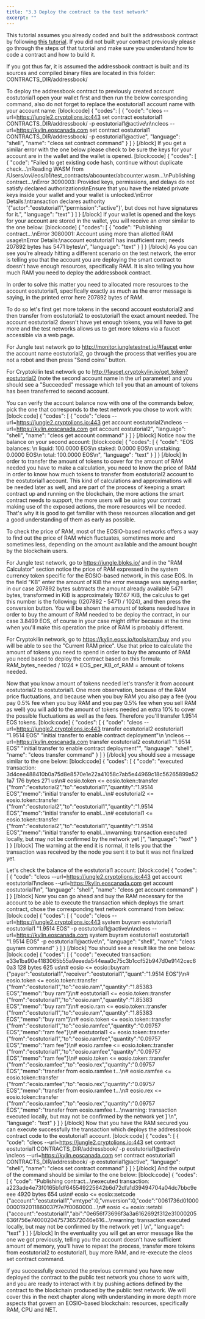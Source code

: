 ```yaml
---
title: "3.3 Deploy the contract to the test network"
excerpt: ""
---
```

This tutorial assumes you already coded and built the addressbook contract by following [this tutorial](https://developers.eos.io/eosio-home/docs/data-persistence). If you did not built your contract previously please go through the steps of that tutorial and make sure you understand how to code a contract and how to build it.

If you got thus far, it is assumed the addressbook contract is built and its sources and compiled binary files are located in this folder:
    CONTRACTS_DIR/addressbook/

To deploy the addressbook contract to previously created account eostutorial1 open your wallet first and then run the below corresponding command, also do not forget to replace the eostutorial1 account name with your account name:
[block:code]
{
  "codes": [
    {
      "code": "cleos --url=https://jungle2.cryptolions.io:443 set contract eostutorial1 CONTRACTS_DIR/addressbook/ -p eostutorial1@active\n\ncleos --url=https://kylin.eoscanada.com set contract eostutorial1 CONTRACTS_DIR/addressbook/ -p eostutorial1@active",
      "language": "shell",
      "name": "cleos set contract command"
    }
  ]
}
[/block]
If you get a similar error with the one below please check to be sure the keys for your account are in the wallet and the wallet is opened.
[block:code]
{
  "codes": [
    {
      "code": "Failed to get existing code hash, continue without duplicate check...\nReading WASM from /Users/ovi/eos/b1/test_contracts/abcounter/abcounter.wasm...\nPublishing contract...\nError 3090003: Provided keys, permissions, and delays do not satisfy declared authorizations\nEnsure that you have the related private keys inside your wallet and your wallet is unlocked.\nError Details:\ntransaction declares authority '{\"actor\":\"eostutorial1\",\"permission\":\"active\"}', but does not have signatures for it.",
      "language": "text"
    }
  ]
}
[/block]
If your wallet is opened and the keys for your account are stored in the wallet, you will receive an error similar to the one below:
[block:code]
{
  "codes": [
    {
      "code": "Publishing contract...\nError 3080001: Account using more than allotted RAM usage\nError Details:\naccount eostutorial1 has insufficient ram; needs 207892 bytes has 5471 bytes\n",
      "language": "text"
    }
  ]
}
[/block]
As you can see you're already hitting a different scenario on the test network, the error is telling you that the account you are deploying the smart contract to doesn't have enough resources, specifically RAM. It is also telling you how much RAM you need to deploy the addressbook contract.

In order to solve this matter you need to allocated more resources to the account eostutorial1, specifically exactly as much as the error message is saying, in the printed error here 207892 bytes of RAM.

To do so let's first get more tokens in the second account eostutorial2 and then transfer from eostutorial2 to eostutorial1 the exact amount needed. The account eostutorial2 doesn't have yet enough tokens, you will have to get more and the test networks allows us to get more tokens via a faucet accessible via a web page.

For Jungle test network go to http://monitor.jungletestnet.io/#faucet enter the account name eostutorial2, go through the process that verifies you are not a robot and then press "Send coins" button.

For Cryptokilin test network go to http://faucet.cryptokylin.io/get_token?eostutorial2 (note the second account name in the url parameter) and you should see a "Succeeded" message which tell you that an amount of tokens has been transferred to second account.

You can verify the account balance now with one of the commands below, pick the one that corresponds to the test network you chose to work with:
[block:code]
{
  "codes": [
    {
      "code": "cleos --url=https://jungle2.cryptolions.io:443 get account eostutorial2\ncleos --url=https://kylin.eoscanada.com get account eostutorial2",
      "language": "shell",
      "name": "cleos get account command"
    }
  ]
}
[/block]
Notice now the balance on your second account:
[block:code]
{
  "codes": [
    {
      "code": "EOS balances: \n  liquid:          100.0000 EOS\n  staked:            0.0000 EOS\n  unstaking:         0.0000 EOS\n  total:           100.0000 EOS\n",
      "language": "text"
    }
  ]
}
[/block]
In order to transfer the amount of tokens to cover for the amount of RAM needed you have to make a calculation, you need to know the price of RAM in order to know how much tokens to transfer from eostutorial2 account to the eostutorial1 account. This kind of calculations and approximations will be needed later as well, and are part of the process of keeping a smart contract up and running on the blockchain, the more actions the smart contract needs to support, the more users will be using your contract making use of the exposed actions, the more resources will be needed. That's why it is good to get familiar with these resources allocation and get a good understanding of them as early as possible.

To check the price of RAM, most of the EOSIO-based networks offers a way to find out the price of RAM which fluctuates, sometimes more and sometimes less, depending on the amount available and the amount bought by the blockchain users. 

For Jungle test network, go to https://jungle.bloks.io/ and in the "RAM Calculator" section notice the price of RAM expressed in the system currency token specific for the EOSIO-based network, in this case EOS. In the field "KB" enter the amount of KiB the error message was saying earlier, in our case 207892 bytes subtracts the amount already available 5471 bytes, transformed in KiB is approximately 197.67 KiB, the calculus to get this number is the following: ((207892 - 5471) / 1024), and then press the conversion button. You will be shown the amount of tokens needed have in order to buy the amount of RAM needed to be deploy the contract, in our case 3.8499 EOS, of course in your case might differ because at the time when you'll make this operation the price of RAM is probably different.

For Cryptokilin network, go to https://kylin.eosx.io/tools/ram/buy and you will be able to see the "Current RAM price". Use that price to calculate the amount of tokens you need to spend in order to buy the amounto of RAM you need based to deploy the contract based on this formula: 
RAM_bytes_needed / 1024 * EOS_per_KB_of_RAM = amount of tokens needed.

Now that you know amount of tokens needed let's transfer it from account eostutorial2 to eostutorial1. One more observation, because of the RAM price fluctuations, and because when you buy RAM you also pay a fee (you pay 0.5% fee when you buy RAM and you pay 0.5% fee when you sell RAM as well) you will add to the amount of tokens needed an extra 10% to cover the possible fluctuations as well as the fees. Therefore you'll transfer 1.9514 EOS tokens. 
[block:code]
{
  "codes": [
    {
      "code": "cleos --url=https://jungle2.cryptolions.io:443 transfer eostutorial2  eostutorial1 \"1.9514 EOS\" \"initial transfer to enable contract deployment\"\n    \ncleos --url=https://kylin.eoscanada.com transfer eostutorial2  eostutorial1 \"1.9514 EOS\" \"initial transfer to enable contract deployment\"",
      "language": "shell",
      "name": "cleos transfer command"
    }
  ]
}
[/block]
you should see a message similar to the one below:
[block:code]
{
  "codes": [
    {
      "code": "executed transaction: 3d4cee488410b0a75d8e8570e1e22a41058c7ab5e44969c18c56265899a521a7  176 bytes  271 us\n#   eosio.token <= eosio.token::transfer        {\"from\":\"eostutorial2\",\"to\":\"eostutorial1\",\"quantity\":\"1.9514 EOS\",\"memo\":\"initial transfer to enabl...\n#  eostutorial2 <= eosio.token::transfer        {\"from\":\"eostutorial2\",\"to\":\"eostutorial1\",\"quantity\":\"1.9514 EOS\",\"memo\":\"initial transfer to enabl...\n#  eostutorial1 <= eosio.token::transfer        {\"from\":\"eostutorial2\",\"to\":\"eostutorial1\",\"quantity\":\"1.9514 EOS\",\"memo\":\"initial transfer to enabl...\nwarning: transaction executed locally, but may not be confirmed by the network yet         ]",
      "language": "text"
    }
  ]
}
[/block]
The warning at the end it is normal, it tells you that the transaction was received by the node you sent it to but it was not finalized yet.

Let's check the balance of the eostutorial1 account:
[block:code]
{
  "codes": [
    {
      "code": "cleos --url=https://jungle2.cryptolions.io:443 get account eostutorial1\ncleos --url=https://kylin.eoscanada.com get account eostutorial1\n",
      "language": "shell",
      "name": "cleos get account command"
    }
  ]
}
[/block]
Now you can go ahead and buy the RAM necessary for the account to be able to execute the transaction which deploys the smart contract, chose the corresponding test network command from below:
[block:code]
{
  "codes": [
    {
      "code": "cleos --url=https://jungle2.cryptolions.io:443 system buyram eostutorial1 eostutorial1 \"1.9514 EOS\" -p eostutorial1@active\n\ncleos --url=https://kylin.eoscanada.com system buyram eostutorial1 eostutorial1 \"1.9514 EOS\" -p eostutorial1@active\n",
      "language": "shell",
      "name": "cleos guyram command"
    }
  ]
}
[/block]
You should see a result like the one below:
[block:code]
{
  "codes": [
    {
      "code": "executed transaction: e33e1ba90e4183065b55a9eeeda544eaa0c75c3b1ccf52b947d0e9142cec60a3  128 bytes  625 us\n#         eosio <= eosio::buyram                {\"payer\":\"eostutorial1\",\"receiver\":\"eostutorial1\",\"quant\":\"1.9514 EOS\"}\n#   eosio.token <= eosio.token::transfer        {\"from\":\"eostutorial1\",\"to\":\"eosio.ram\",\"quantity\":\"1.85383 EOS\",\"memo\":\"buy ram\"}\n#  eostutorial1 <= eosio.token::transfer        {\"from\":\"eostutorial1\",\"to\":\"eosio.ram\",\"quantity\":\"1.85383 EOS\",\"memo\":\"buy ram\"}\n#     eosio.ram <= eosio.token::transfer        {\"from\":\"eostutorial1\",\"to\":\"eosio.ram\",\"quantity\":\"1.85383 EOS\",\"memo\":\"buy ram\"}\n#   eosio.token <= eosio.token::transfer        {\"from\":\"eostutorial1\",\"to\":\"eosio.ramfee\",\"quantity\":\"0.09757 EOS\",\"memo\":\"ram fee\"}\n#  eostutorial1 <= eosio.token::transfer        {\"from\":\"eostutorial1\",\"to\":\"eosio.ramfee\",\"quantity\":\"0.09757 EOS\",\"memo\":\"ram fee\"}\n#  eosio.ramfee <= eosio.token::transfer        {\"from\":\"eostutorial1\",\"to\":\"eosio.ramfee\",\"quantity\":\"0.09757 EOS\",\"memo\":\"ram fee\"}\n#   eosio.token <= eosio.token::transfer        {\"from\":\"eosio.ramfee\",\"to\":\"eosio.rex\",\"quantity\":\"0.09757 EOS\",\"memo\":\"transfer from eosio.ramfee t...\n#  eosio.ramfee <= eosio.token::transfer        {\"from\":\"eosio.ramfee\",\"to\":\"eosio.rex\",\"quantity\":\"0.09757 EOS\",\"memo\":\"transfer from eosio.ramfee t...\n#     eosio.rex <= eosio.token::transfer        {\"from\":\"eosio.ramfee\",\"to\":\"eosio.rex\",\"quantity\":\"0.09757 EOS\",\"memo\":\"transfer from eosio.ramfee t...\nwarning: transaction executed locally, but may not be confirmed by the network yet         ] \n",
      "language": "text"
    }
  ]
}
[/block]
Now that you have the RAM secured you can execute successfully the transaction which deploys the addressbook contract code to the eostutorial1 account.
[block:code]
{
  "codes": [
    {
      "code": "cleos --url=https://jungle2.cryptolions.io:443 set contract eostutorial1 CONTRACTS_DIR/addressbook/ -p eostutorial1@active\n    \ncleos --url=https://kylin.eoscanada.com set contract eostutorial1 CONTRACTS_DIR/addressbook/ -p eostutorial1@active",
      "language": "shell",
      "name": "cleos set contract command"
    }
  ]
}
[/block]
And the output of the command should be similar to the one below:
[block:code]
{
  "codes": [
    {
      "code": "Publishing contract...\nexecuted transaction: a223ade4e73f0165b1df645549225642b6d72dfa1d39494704a04dc7bbc9eeee  4920 bytes  654 us\n#         eosio <= eosio::setcode               {\"account\":\"eostutorial1\",\"vmtype\":0,\"vmversion\":0,\"code\":\"0061736d010000000192011860037f7e7f0060000...\n#         eosio <= eosio::setabi                {\"account\":\"eostutorial1\",\"abi\":\"0e656f73696f3a3a6162692f312e31000205636f756e7400020475736572046e616...\nwarning: transaction executed locally, but may not be confirmed by the network yet         ] \n",
      "language": "text"
    }
  ]
}
[/block]
In the eventuality you will get an error message like the one we got previously, telling you the account doesn't have sufficient amount of memory, you'll have to repeat the process, transfer more tokens from eostutorial2 to eostutorial1, buy more RAM, and re-execute the cleos set contract command.

If you successfully executed the previous command you have now deployed the contract to the public test network you chose to work with, and you are ready to interact with it by pushing actions defined by the contract to the blockchain produced by the public test network. We will cover this in the next chapter along with understanding in more depth more aspects that govern an EOSIO-based blockchain: resources, specifically RAM, CPU and NET.